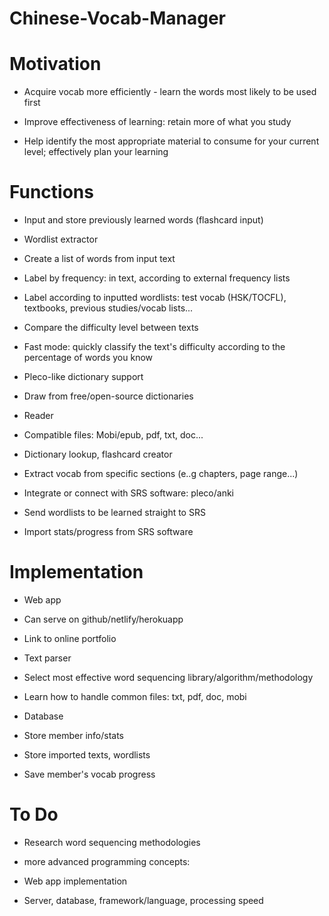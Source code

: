 # Chinese-Vocab-Manager

Motivation
==========

-   Acquire vocab more efficiently - learn the words most likely to be used first

-   Improve effectiveness of learning: retain more of what you study

-   Help identify the most appropriate material to consume for your current level; effectively plan your learning

Functions
=========

-   Input and store previously learned words (flashcard input)

-   Wordlist extractor

-   Create a list of words from input text

-   Label by frequency: in text, according to external frequency lists

-   Label according to inputted wordlists: test vocab (HSK/TOCFL), textbooks, previous studies/vocab lists...

-   Compare the difficulty level between texts

-   Fast mode: quickly classify the text's difficulty according to the percentage of words you know

-   Pleco-like dictionary support

-   Draw from free/open-source dictionaries

-   Reader

-   Compatible files: Mobi/epub, pdf, txt, doc...

-   Dictionary lookup, flashcard creator

-   Extract vocab from specific sections (e..g chapters, page range...)

-   Integrate or connect with SRS software: pleco/anki

-   Send wordlists to be learned straight to SRS

-   Import stats/progress from SRS software

Implementation
==============

-   Web app

-   Can serve on github/netlify/herokuapp

-   Link to online portfolio

-   Text parser

-   Select most effective word sequencing library/algorithm/methodology

-   Learn how to handle common files: txt, pdf, doc, mobi

-   Database

-   Store member info/stats

-   Store imported texts, wordlists

-   Save member's vocab progress

To Do
=====

-   Research word sequencing methodologies

-   more advanced programming concepts: 

-   Web app implementation

-   Server, database, framework/language, processing speed
